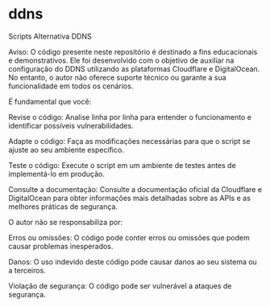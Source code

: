 # ddns
Scripts Alternativa DDNS

Aviso: O código presente neste repositório é destinado a fins educacionais e demonstrativos. Ele foi desenvolvido com o objetivo de auxiliar na configuração do DDNS utilizando as plataformas Cloudflare e DigitalOcean. No entanto, o autor não oferece suporte técnico ou garante a sua funcionalidade em todos os cenários.

É fundamental que você:

Revise o código: Analise linha por linha para entender o funcionamento e identificar possíveis vulnerabilidades.

Adapte o código: Faça as modificações necessárias para que o script se ajuste ao seu ambiente específico.

Teste o código: Execute o script em um ambiente de testes antes de implementá-lo em produção.

Consulte a documentação: Consulte a documentação oficial da Cloudflare e DigitalOcean para obter informações mais detalhadas sobre as APIs e as melhores práticas de segurança.

O autor não se responsabiliza por:

Erros ou omissões: O código pode conter erros ou omissões que podem causar problemas inesperados.

Danos: O uso indevido deste código pode causar danos ao seu sistema ou a terceiros.

Violação de segurança: O código pode ser vulnerável a ataques de segurança.
